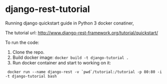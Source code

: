 # django-rest-tutorial
Running django quickstart guide in Python 3 docker conatiner,

The tutorial url:
http://www.django-rest-framework.org/tutorial/quickstart/

To run the code:
1. Clone the repo.
2. Build docker image:
`docker build -t django-tutorial .`
3. Run docker container and start to working on it:
```
 docker run --name django-rest -v `pwd`/tutorial:/tutorial -p 80:80 -i -t django-tutorial bash
```
